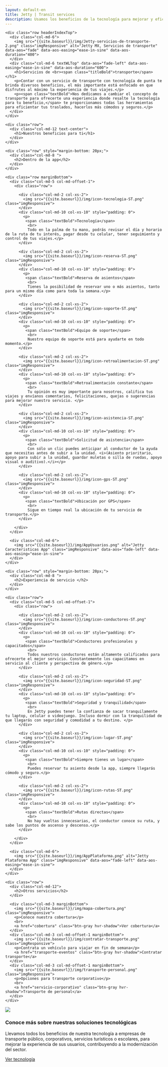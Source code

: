 ```yaml
---
layout: default-en
title: Jetty | Transit services
description: Usamos los beneficios de la tecnología para mejorar y eficientar tu movilidad en la ciudad, Nosotros nos encargamos de ofrecerte el mejor servicio,    Soluciones Tecnológicas.
---
```


<div class="container-fluid">
  <div class="container marginBottom">

    <div class="row headerIndexTop">
      <div class="col-md-6">
        <img src="{{site.baseurl}}/img/Jetty-servicios-de-transporte-2.png" class="imgResponsive" alt="Jetty MX, Servicios de transporte" data-aos="fade" data-aos-easing="ease-in-sine" data-aos-duration="400">
      </div>
      <div class="col-md-6 textWLTop" data-aos="fade-left" data-aos-easing="ease-in-sine" data-aos-duration="600">
        <h1>Servicios de <br><span class="titleBold">transporte</span></h1>
        <p>Contar con un servicio de transporte con tecnología de punta te brinda diversos beneficios, el más importante está enfocado en que disfrutes al máximo la experiencia de tus viajes.</p>
        <p><span class="textBold">Nos dedicamos a cambiar el concepto de transporte para ofrecerte una experiencia donde resalte la tecnología para tu beneficio,</span> te proporcionamos todas las herramientas para eficientar tus traslados, hacerlos más cómodos y seguros.</p>
      </div>
    </div>

    <div class="row">
      <div class="col-md-12 text-center">
        <h1>Nuestros beneficios para ti</h1>
      </div>
    </div>

    <div class="row" style="margin-bottom: 20px;">
      <div class="col-md-8 ">
        <h2>Dentro de la app</h2>
      </div>
    </div>

    <div class="row marginBottom">
      <div class="col-md-5 col-md-offset-1">
        <div class="row">

          <div class="col-md-2 col-xs-2">
            <img src="{{site.baseurl}}/img/icon-tecnologia-ST.png" class="imgResponsive">
          </div>
          <div class="col-md-10 col-xs-10" style="padding: 0">
            <p>
             <span class="textBold">Tecnología</span>
              <br>
              Todo en la palma de tu mano, podrás revisar el día y horario de la ruta de tu interés, pagar desde tu celular, tener seguimiento y control de tus viajes.</p>
          </div>

          <div class="col-md-2 col-xs-2">
            <img src="{{site.baseurl}}/img/icon-reserva-ST.png" class="imgResponsive">
          </div>
          <div class="col-md-10 col-xs-10" style="padding: 0">
            <p>
             <span class="textBold">Reserva de asientos</span>
              <br>
              Tienes la posibilidad de reservar uno o más asientos, tanto para un mismo día como para toda la semana.</p>
          </div>

          <div class="col-md-2 col-xs-2">
            <img src="{{site.baseurl}}/img/icon-soporte-ST.png" class="imgResponsive">
          </div>
          <div class="col-md-10 col-xs-10" style="padding: 0">
            <p>
             <span class="textBold">Equipo de soporte</span>
              <br>
              Nuestro equipo de soporte está para ayudarte en todo momento.</p>
          </div>

          <div class="col-md-2 col-xs-2">
            <img src="{{site.baseurl}}/img/icon-retroalimentacion-ST.png" class="imgResponsive">
          </div>
          <div class="col-md-10 col-xs-10" style="padding: 0">
            <p>
             <span class="textBold">Retroalimentación constante</span>
              <br>
              Tu opinión es muy importante para nosotros, califica tus viajes y envíanos comentarios, felicitaciones, quejas o sugerencias para mejorar nuestro servicio. </p>
          </div>

          <div class="col-md-2 col-xs-2">
            <img src="{{site.baseurl}}/img/icon-asistencia-ST.png" class="imgResponsive">
          </div>
          <div class="col-md-10 col-xs-10" style="padding: 0">
            <p>
             <span class="textBold">Solicitud de asistencia</span>
              <br>
              Con sólo un clic puedes anticipar al conductor de la ayuda que necesitas antes de subir a la unidad. <i>(Asiento prioritario, apoyo para subir a la unidad, guardar muletas o silla de ruedas, apoyo visual o auditivo).</i></p>
          </div>

          <div class="col-md-2 col-xs-2">
            <img src="{{site.baseurl}}/img/icon-gps-ST.png" class="imgResponsive">
          </div>
          <div class="col-md-10 col-xs-10" style="padding: 0">
            <p>
             <span class="textBold">Ubicación por GPS</span>
              <br>
              Sigue en tiempo real la ubicación de tu servicio de transporte.</p>
          </div>

        </div>
      </div>

      <div class="col-md-6">
        <img src="{{site.baseurl}}/img/AppUsuarios.png" alt="Jetty Caracteristicas App" class="imgResponsive" data-aos="fade-left" data-aos-easing="ease-in-sine">
      </div>
    </div>

    <div class="row" style="margin-bottom: 20px;">
      <div class="col-md-8 ">
        <h2>Experiencia de servicio </h2>
      </div>
    </div>

    <div class="row">
      <div class="col-md-5 col-md-offset-1">
        <div class="row">

          <div class="col-md-2 col-xs-2">
            <img src="{{site.baseurl}}/img/icon-conductores-ST.png" class="imgResponsive">
          </div>
          <div class="col-md-10 col-xs-10" style="padding: 0">
            <p>
             <span class="textBold">Conductores profesionales y capacitados</span>
              <br>
              Todos nuestros conductores están altamente calificados para ofrecerte el mejor servicio. Constantemente los capacitamos en servicio al cliente y perspectiva de género.</p>
          </div>

          <div class="col-md-2 col-xs-2">
            <img src="{{site.baseurl}}/img/icon-seguridad-ST.png" class="imgResponsive">
          </div>
          <div class="col-md-10 col-xs-10" style="padding: 0">
            <p>
             <span class="textBold">Seguridad y tranquilidad</span>
              <br>
              En Jetty puedes tener la confianza de sacar tranquilamente tu laptop, celular o videojuego. Incluso dormir con la tranquilidad de que llegarás con seguridad y comodidad a tu destino. </p>
          </div>

          <div class="col-md-2 col-xs-2">
            <img src="{{site.baseurl}}/img/icon-lugar-ST.png" class="imgResponsive">
          </div>
          <div class="col-md-10 col-xs-10" style="padding: 0">
            <p>
             <span class="textBold">Siempre tienes un lugar</span>
              <br>
              Puedes reservar tu asiento desde la app, siempre llegarás cómodo y seguro.</p>
          </div>

          <div class="col-md-2 col-xs-2">
            <img src="{{site.baseurl}}/img/icon-rutas-ST.png" class="imgResponsive">
          </div>
          <div class="col-md-10 col-xs-10" style="padding: 0">
            <p>
             <span class="textBold">Rutas directas</span>
              <br>
              No hay vueltas innecesarias, el conductor conoce su ruta, y sabe los puntos de ascenso y descenso.</p>
          </div>

        </div>
      </div>

      <div class="col-md-6">
        <img src="{{site.baseurl}}/img/AppPlataforma.png" alt="Jetty Plataforma App" class="imgResponsive" data-aos="fade-left" data-aos-easing="ease-in-sine">
      </div>
    </div>

    <div class="row">
      <div class="col-md-12">
        <h2>Otros servicios</h2>
      </div>

      <div class="col-md-3 marginBottom">
        <img src="{{site.baseurl}}/img/mapa-cobertura.png" class="imgResponsive">
        <p>Conoce nuestra cobertura</p>
        <br>
        <a href="cobertura" class="btn-gray hvr-shadow">Ver cobertura</a>
      </div>
      <div class="col-md-3 col-md-offset-1 marginBottom">
        <img src="{{site.baseurl}}/img/contratar-transporte.png" class="imgResponsive">
        <p>Contrata un vehículo para viajar en fin de semana</p>
        <a href="transporte-eventos" class="btn-gray hvr-shadow">Contratar transporte</a>
      </div>
      <div class="col-md-3 col-md-offset-1 marginBottom">
        <img src="{{site.baseurl}}/img/transporte-personal.png" class="imgResponsive">
        <p>Opciones para transporte corporativo</p>
        <br>
        <a href="servicio-corporativo" class="btn-gray hvr-shadow">Transporte de personal</a>
      </div>
    </div>

  </div>
</div>

<div class="container-fluid backWave">
  <div class="container marginBottom">
    <div class="col-md-5">
      <img src="{{site.baseurl}}/img/Jetty-Soluciones-tecnologicas.png" class="imgResponsive">
    </div>
    <div class="col-md-7 textInfoFooter">
      <h3>Conoce más sobre nuestras soluciones tecnológicas</h3>
      <p>Llevamos todos los beneficios de nuestra tecnología a empresas de <span class="textBold">transporte público, corporativos, servicios turísticos o escolares,</span> para mejorar la experiencia de sus usuarios, contribuyendo a la modernización del sector.</p>
      <a href="soluciones-tecnologicas" class="btn-green hvr-shadow">Ver tecnología</a>
    </div>
  </div>
</div>

